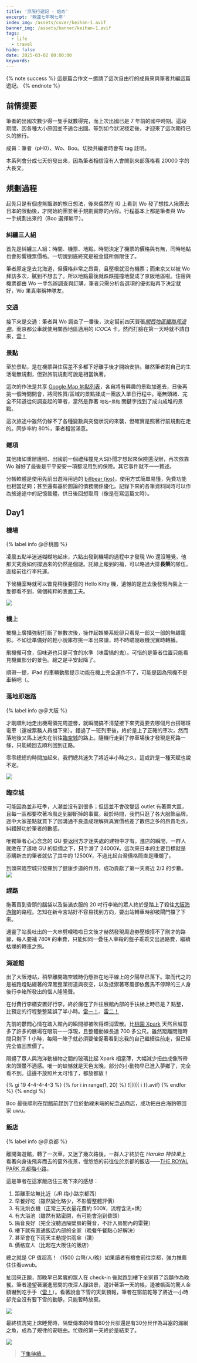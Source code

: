 ```yaml
---
title: '京阪行遊記 - 始め'
excerpt: '睽違七年啊七年'
index_img: /assets/cover/keihan-1.avif
banner_img: /assets/banner/keihan-1.avif
tags:
  - life
  - travel
hide: false
date: 2025-03-02 00:00:00
keywords:
---
```


<!-- Latex Protector: Remove "@" before use -->
<!--@lp:skip-all-->
<!--@lp:skip-some-->

<!-- EMSP Replacer: Auto replacement of double full-width white-space with &emsp;&emsp; -->

<!-- Spoiler Replacer: Replace ||text||  with {% spoiler text %} -->
<!--@sprp:skip-all-->

<!-- Footnote Reposer: Auto repositioning of all the footnotes in post -->
<!--@ft:skip-all-->

{% note success %}
這是篇合作文－邀請了這次自由行的成員來與筆者共編這篇遊記。
{% endnote %}

## 前情提要

筆者的出國次數少得一隻手就數得完，而上次出國已是 7 年前的國中時期。這段期間，因各種大小原因並不適合出國。等到如今狀況穩定後，才迎來了這次期待已久的旅行。

成員：筆者（pH0）、Wo、Boo。切換共編者時會有 tag 註明。

本系列會分成七天份發出來，因為筆者相信沒有人會閒到來部落格看 20000 字的大長文。

## 規劃過程

起先只是有個虛無飄渺的旅日想法，後來偶然在 IG 上看到 Wo 發了想找人揪團去日本的限動後，才開始約團並著手規劃實際的內容。行程基本上都是筆者與 Wo 一手規劃出來的（Boo 選擇躺平）。

### 糾纏三人組

首先是糾纏三人組：時間、機票、地點。時間決定了機票的價格與有無，同時地點也會影響機票價格。一切說到底終究是被金錢所侷限住了。

筆者原定是去北海道，但價格非常之昂貴，且壓根就沒有機票；而東京又以被 Wo 拜訪多次，膩到不想去了。所以地點最後就跌跌撞撞地變成了京阪地區啦。住宿與機票都由 Wo 一手包辦調查與訂購，筆者只需分析各選項的優劣點再下決定就好，Wo 果真堪稱神隊友。

### 交通

接下來是交通：筆者與 Wo 調查了一番後，決定幫前四天買張[*關西地區鐵路周遊劵*](https://www.kkday.com/zh-tw/product/25777-jr-kansai-area-pass-japan)。而京都公車就使用關西地區適用的 *ICOCA* 卡。然而打臉在第一天時就不請自來，[雷！](http://phantom0174.github.io/2025/03/keihan-slack/#似乎虧很多的關西周遊劵)

### 景點

至於景點，是在機票與住宿差不多都下好離手後才開始安排。雖然筆者對自己的生活毫無規劃，但對旅前規劃可說是相當執著。

這次的作法是共享 [Google Map 地點列表](https://maps.app.goo.gl/wcNHG3zp9cvjKdzy7)，各自將有興趣的景點加進去，日後再挑一個時間開會，將同性質/區域的景點揉成一團放入單日行程中。毫無頭緒、完全不知道從何調查起的筆者，當然是靠著 `地名+景點` 關鍵字找到了成山成堆的景點。

這次旅途中雖然仍躲不了各種變數與突發狀況的來襲，但確實是照著行前規劃在走的。同步率約 80%，筆者相當滿意。

### 雜項

其他諸如重辦護照、出國前一個禮拜撞見大S訃聞才想起來保險還沒辦，再次依靠 Wo 辦好了最後是平平安安一項都沒用到的保險。其它事件就不一一贅述。

分帳軟體是使用先前出遊時用過的 [billbear (ios)](https://apps.apple.com/tw/app/bill-bear/id1517198232)，使用方式簡單易懂，免費功能也相當足夠；甚至還有基於圖論的債務關係優化。記錄下來的各筆資料同時可以作為旅途途中的記憶載體，供日後回想取用（像是在寫這篇文時）。

## Day1

### 機場

{% label info @＠桃園 %}

凌晨五點半迷迷糊糊地起床，六點出發到機場的過程中才發現 Wo 還沒睡覺，他那天究竟如何撐過來的仍然是個謎。託線上報到的福，可以略過大排**長榮**的隊伍，直接前往行李托運。

下候機室時就可以瞥見稍後要搭的 Hello Kitty 機，遺憾的是進去後發現內裝上一隻都看不到，做個純粹的表面工夫。

![](plane.avif)

### 機上

被機上廣播強制打斷了無數次後，操作起娛樂系統卻只看見一部又一部的無趣電影。不如從準備好的輕小說庫存挑一本出來讀，時不時瞄幾眼機況實時轉播。

飛機餐可食，但味道也只是可食的水準（味雷搞的鬼）。可惜的是筆者位置只能看見機翼部分的景色。總之是平安起降了。

順帶一提，iPad 的車輛動態提示功能在機上完全運作不了，可能是因為飛機不是車輛吧（。

### 落地即迷路

{% label info @＠大阪 %}

才剛順利地走出機場領完周遊劵，就瞬間搞不清楚接下來究竟要去哪個月台搭哪班電車（還被票務人員擋下來）。錯過了一班列車後，終於是上了正確的車次，然而落地後又馬上迷失在前往[臨空城](https://maps.app.goo.gl/GT9xBeQ2geug3bkp6)的路上。隨機行走到了停車場後才發現是死路一條，只能繞回去順利回到正路。

零零總總的時間加起來，我們總共迷失了將近半小時之久，這或許是一種天賦也說不定。

![](aeroplaza.avif)

### 臨空城

可能因為並非旺季，人潮並沒有到很多；但這並不會改變這 outlet 有著兩大區，且每一區都要吹著冷風走到腳斷掉的事實。礙於時間，我們只逛了各大服飾品牌。途中大家差點就買下了因溝通不良造成理解與真實價格差了數倍之多的昂貴毛衣，糾錯歸功於筆者的數感。

唯獨筆者心心念念的 GU 要返回方才迷失處的建物中才有。進店的瞬間，一群人就敗在了道地 GU 的低價之下，**只**手滑了 24000¥。這次來日本的主要目標就是添購新衣的筆者就佔了其中的 12500¥，不過比起台灣價格簡直是賺爛了。

到頭來臨空城只發揮到了健康步道的作用，成功貢獻了第一天將近 $2/3$ 的步數。  
![](rinku_town.avif)

### 趕路

拖著買到昏頭的腦袋以及裝滿衣服的 20 吋行李箱的眾人終於是踏上了殺往[大阪海游館](https://maps.app.goo.gl/E9njJHVLjuwC8u4Z7)的路程。怎知在新今宮站好不容易找到方向，要出站轉車時卻被閘門擋了下來。

通靈了站長吐出的一大串劈哩啪啦日文後才赫然發現周遊劵壓根搭不了剛才的路線，每人要補 780¥ 的車費，只能如同一疊任人宰殺的盤子乖乖交出過路費，繼續枯燥的轉車之旅。

### 海遊館

出了大阪港站，稍早離開臨空城時仍懸掛在地平線上的夕陽早已落下。取而代之的是被路燈點綴著的深黑整潔街道與夜空，以及抵禦著寒風卻依舊馬不停蹄的三人身後行李箱所發出的惱人隆隆聲。

在付費行李櫃安置好行李，終於癱在了升往展館內部的手扶梯上時已是 7 點整，比預定的行程整整延誤了半小時。[雷一！](http://phantom0174.github.io/2025/03/keihan-slack/#kkday-行程要提早訂)、[雷二！](http://phantom0174.github.io/2025/03/keihan-slack/#行李與寄放)

先前的鬱悶心情在踏入館內的瞬間卻被吹得煙消雲散。比[桃園 Xpark](https://maps.app.goo.gl/LkFnhr1utE9akNou5) 天然且誠意多了許多的展場在眼前一一浮現，且整體動線長達 700 多公尺。雖然距離閉館時間只剩下 1 小時，每隔一陣子就必須要催促著看到忘我的自己繼續往前走，但已經完全值回票價了。

隔絕了眾人與海洋動植物之間的玻璃比起 Xpark 相當薄，大幅減少扭曲成像所帶來的頭暈不適感。唯一的缺憾就是天色太晚，部分的小動物早已進入夢鄉了，完全看不到。這邊不放照片太可惜了，都放都放！

{% gi 19 4-4-4-4-3 %}
  {% for i in range(1, 20) %}
    ![]({{ i }}.avif)
  {% endfor %}
{% endgi %}

Boo 最後順利在閉館前趕到了位於動線末端的紀念品商店，成功把白白海豹帶回家 uwu。

### 飯店

{% label info @＠京都 %}

離開海遊館，轉了一次車，又迷了幾次路後，一群人才終於在 *Haruka 特快車*上看著向身後飛奔而去的窗外夜景，慢悠悠的前往位於京都的飯店——[THE ROYAL PARK 京都梅小路](https://maps.app.goo.gl/yUx5EdV99iuH8dky9)。

這是筆者在這家飯店住三晚下來的感想：

1. 距離車站無比近（JR 梅小路京都西）  
2. 早餐好吃（雖然變化略少，不影響整體評價）  
3. 有洗烘衣機（正常三天衣量花費約 500¥，流程含洗+烘）  
4. 有大浴池（雖然有點密閉，有可能會泡到昏頭）  
5. 隔音良好（完全沒聽過隔壁房的聲音，不計入房間內的雷聲）  
6. 樓下就有直通飯店內部的全家（晚餐午餐點心好解決）  
7. 甚至會在下雨天主動提供雨傘（讚）  
8. 價格宜人（比起在大阪住的飯店）

總之就是 CP 值超高！（1500 台幣/人/晚）如果讀者有機會前往京都，強力推薦住住看uwub。

扯回來正題，那晚早已累癱的眾人在 check-in 後就跑到樓下全家買了泡麵作為晚餐。筆者邊望著灑進房間的夜深人靜路景，邊計著第一天的帳，邊被帳面的驚人金額嚇到吃手手（[雷！](http://phantom0174.github.io/2025/03/keihan-slack/#每晚結算時間)）。看著說會下雪的天氣預報，筆者在窗前乾等了將近一小時卻完全沒有要下雪的動靜，只能暫時放棄。

![](hotel.avif)

最終梳洗完上床睡覺時，隔壁傳來的峰值80分貝卻還是有30分貝作為耳塞的漏網之魚，成為了規律的安眠曲。忙碌的第一天終於是結束了。

![](80db.avif)

> [下集待續...](https://phantom0174.github.io/2025/03/keihan-2/)
